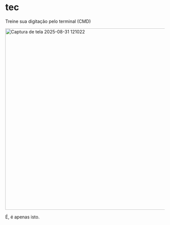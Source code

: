 # tec
Treine sua digitação pelo terminal (CMD)

<img width="989" height="574" alt="Captura de tela 2025-08-31 121022" src="https://github.com/user-attachments/assets/1c8c3e04-49ef-46a9-939d-cc93ad2bcea0" />

É, é apenas isto.
